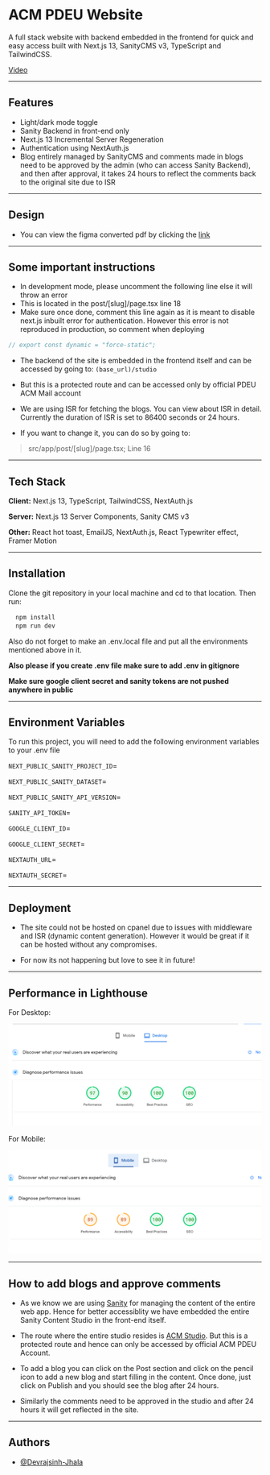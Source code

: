 # ACM PDEU Website

A full stack website with backend embedded in the frontend for quick and easy access built with Next.js 13, SanityCMS v3, TypeScript and TailwindCSS.

[Video](https://www.youtube.com/watch?v=aImIpfH13oI)


<hr> 

## Features

- Light/dark mode toggle
- Sanity Backend in front-end only
- Next.js 13 Incremental Server Regeneration
- Authentication using NextAuth.js
- Blog entirely managed by SanityCMS and comments made in blogs need to be approved by the admin (who can access Sanity Backend), and then after approval, it takes 24 hours to reflect the comments back to the original site due to ISR

<hr>

## Design
- You can view the figma converted pdf by clicking the [link](https://drive.google.com/file/d/1xJrqldn9vDUGXKl3BvutXh6HGJACyPOr/view?usp=sharing)

<hr>

## Some important instructions

- In development mode, please uncomment the following line else it will throw an error
- This is located in the post/[slug]/page.tsx line 18
- Make sure once done, comment this line again as it is meant to disable next.js inbuilt error for authentication. However this error is not reproduced in production, so comment when deploying

```ts
// export const dynamic = "force-static";
```

- The backend of the site is embedded in the frontend itself and can be accessed by going to:
  `(base_url)/studio`

- But this is a protected route and can be accessed only by official PDEU ACM Mail account

- We are using ISR for fetching the blogs. You can view about ISR in detail. Currently the duration of ISR is set to 86400 seconds or 24 hours. 
- If you want to change it, you can do so by going to:
> src/app/post/[slug]/page.tsx; Line 16

<hr>

## Tech Stack

**Client:** Next.js 13, TypeScript, TailwindCSS, NextAuth.js

**Server:** Next.js 13 Server Components, Sanity CMS v3

**Other:** React hot toast, EmailJS, NextAuth.js, React Typewriter effect, Framer Motion

<hr>

## Installation

Clone the git repository in your local machine and cd to that location. Then run:

```bash
  npm install
  npm run dev
```

Also do not forget to make an .env.local file and put all the environments mentioned above in it.

**Also please if you create .env file make sure to add .env in gitignore**

**Make sure google client secret and sanity tokens are not pushed anywhere in public**

<hr>

## Environment Variables

To run this project, you will need to add the following environment variables to your .env file

`NEXT_PUBLIC_SANITY_PROJECT_ID`=

`NEXT_PUBLIC_SANITY_DATASET`=

`NEXT_PUBLIC_SANITY_API_VERSION`=

`SANITY_API_TOKEN`=

`GOOGLE_CLIENT_ID`=

`GOOGLE_CLIENT_SECRET`=
<!-- For developement use localhost but for deployment use production/deployed url -->

`NEXTAUTH_URL`=

`NEXTAUTH_SECRET`=

<hr>

## Deployment

- The site could not be hosted on cpanel due to issues with middleware and ISR (dynamic content generation). However it would be great if it can be hosted without any compromises.

- For now its not happening but love to see it in future!

<hr>

## Performance in Lighthouse
For Desktop:

![Desktop](src/assets/Performance.png)

For Mobile:

![Mobile](src/assets/Performance2.png)

<hr>

## How to add blogs and approve comments
- As we know we are using [Sanity](https://www.sanity.io/) for managing the content of the entire web app. Hence for better accessiblity we have embedded the entire Sanity Content Studio in the front-end itself.

- The route where the entire studio resides is [ACM Studio](https://acm-web.vercel.app/studio). But this is a protected route and hence can only be accessed by official ACM PDEU Account.

- To add a blog you can click on the Post section and click on the pencil icon to add a new blog and start filling in the content. Once done, just click on Publish and you should see the blog after 24 hours.

- Similarly the comments need to be approved in the studio and after 24 hours it will get reflected in the site.

<hr>

## Authors

- [@Devrajsinh-Jhala](https://github.com/Devrajsinh-Jhala)
